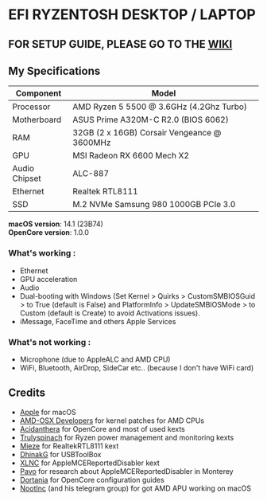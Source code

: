 # EFI RYZENTOSH DESKTOP / LAPTOP
 
## FOR SETUP GUIDE, PLEASE GO TO THE [WIKI](https://github.com/tditheo/Ryzentosh-OCEFI/wiki)

## My Specifications
 
|  **Component**   | **Model**                                  |
| ---------------- | ------------------------------------------ |
| Processor        | AMD Ryzen 5 5500 @ 3.6GHz (4.2Ghz Turbo)   |
| Motherboard      | ASUS Prime A320M-C R2.0 (BIOS 6062)        |
| RAM              | 32GB (2 x 16GB) Corsair Vengeance @ 3600MHz|
| GPU              | MSI Radeon RX 6600 Mech X2                 |
| Audio Chipset    | ALC-887                                    |
| Ethernet         | Realtek RTL8111                            |
| SSD              | M.2 NVMe Samsung 980 1000GB PCIe 3.0	|

**macOS version**: 14.1 (23B74) \
**OpenCore version**: 1.0.0

### What's working :

- Ethernet
- GPU acceleration
- Audio
- Dual-booting with Windows (Set Kernel > Quirks > CustomSMBIOSGuid > to True (default is False) and PlatformInfo > UpdateSMBIOSMode > to Custom (default is Create) to avoid Activations issues).
- iMessage, FaceTime and others Apple Services

### What's not working :

- Microphone (due to AppleALC and AMD CPU)
- WiFi, Bluetooth, AirDrop, SideCar etc.. (because I don't have WiFi card)

## Credits

- [Apple](https://apple.com) for macOS
- [AMD-OSX Developers](https://github.com/AMD-OSX) for kernel patches for AMD CPUs
- [Acidanthera](https://github.com/acidanthera) for OpenCore and most of used kexts
- [Trulyspinach](https://github.com/trulyspinach) for Ryzen power management and monitoring kexts
- [Mieze](https://github.com/Mieze) for RealtekRTL8111 kext
- [DhinakG](https://github.com/USBToolBox) for USBToolBox
- [XLNC](https://github.com/naveenkrdy) for AppleMCEReportedDisabler kext
- [Pavo](https://github.com/Pavo-IM) for research about AppleMCEReportedDisabler in Monterey
- [Dortania](https://github.com/dortania) for OpenCore configuration guides
- [NootInc](https://github.com/NootInc) (and his telegram group) for got AMD APU working on macOS 
